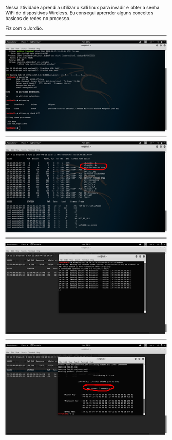 Nessa atividade aprendi a utilizar o kali linux para invadir e obter a senha WiFi de dispositivos Wireless. Eu consegui aprender alguns conceitos basicos de redes no processo.

Fiz com o Jordão.

---

<img src="1.png">

---

<img src="2.png">

---

<img src="3.png">

---

<img src="4.png">